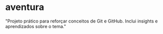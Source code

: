 # aventura
"Projeto prático para reforçar conceitos de Git e GitHub. Inclui insights e aprendizados sobre o tema."
